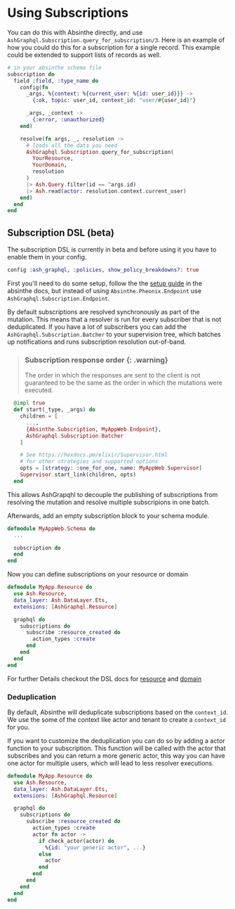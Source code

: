 # Using Subscriptions

You can do this with Absinthe directly, and use `AshGraphql.Subscription.query_for_subscription/3`. Here is an example of how you could do this for a subscription for a single record. This example could be extended to support lists of records as well.

```elixir
# in your absinthe schema file
subscription do
  field :field, :type_name do
    config(fn
      _args, %{context: %{current_user: %{id: user_id}}} ->
        {:ok, topic: user_id, context_id: "user/#{user_id}"}

      _args, _context ->
        {:error, :unauthorized}
    end)

    resolve(fn args, _, resolution ->
      # loads all the data you need
      AshGraphql.Subscription.query_for_subscription(
        YourResource,
        YourDomain,
        resolution
      )
      |> Ash.Query.filter(id == ^args.id)
      |> Ash.read(actor: resolution.context.current_user)
    end)
  end
end
```

## Subscription DSL (beta)

The subscription DSL is currently in beta and before using it you have to enable them in your config.

```elixir
config :ash_graphql, :policies, show_policy_breakdowns?: true
```

First you'll need to do some setup, follow the the [setup guide](https://hexdocs.pm/absinthe/subscriptions.html#absinthe-phoenix-setup)
in the absinthe docs, but instead of using `Absinthe.Pheonix.Endpoint` use `AshGraphql.Subscription.Endpoint`.

By default subscriptions are resolved synchronously as part of the mutation. This means that a resolver is run for every subscriber that
is not deduplicated. If you have a lot of subscribers you can add the `AshGraphql.Subscription.Batcher` to your supervision tree, which
batches up notifications and runs subscription resolution out-of-band.

> ### Subscription response order {: .warning}
>
> The order in which the responses are sent to the client is not guaranteed to be the
> same as the order in which the mutations were executed.

```elixir
  @impl true
  def start(_type, _args) do
    children = [
      ...,
      {Absinthe.Subscription, MyAppWeb.Endpoint},
      AshGraphql.Subscription.Batcher
    ]

    # See https://hexdocs.pm/elixir/Supervisor.html
    # for other strategies and supported options
    opts = [strategy: :one_for_one, name: MyAppWeb.Supervisor]
    Supervisor.start_link(children, opts)
  end
```

This allows AshGrapqhl to decouple the publishing of subscriptions from resolving the mutation and resolve
multiple subscripions in one batch.

Afterwards, add an empty subscription block to your schema module.

```elixir
defmodule MyAppWeb.Schema do
  ...

  subscription do
  end
end
```

Now you can define subscriptions on your resource or domain

```elixir
defmodule MyApp.Resource do
  use Ash.Resource,
  data_layer: Ash.DataLayer.Ets,
  extensions: [AshGraphql.Resource]

  graphql do
    subscriptions do
      subscribe :resource_created do
        action_types :create
      end
    end
  end
end
```

For further Details checkout the DSL docs for [resource](/documentation/dsls/DSL:-AshGraphql.Resource.md#graphql-subscriptions) and [domain](/documentation/dsls/DSL:-AshGraphql.Domain.md#graphql-subscriptions)

### Deduplication

By default, Absinthe will deduplicate subscriptions based on the `context_id`.
We use the some of the context like actor and tenant to create a `context_id` for you.

If you want to customize the deduplication you can do so by adding a actor function to your subscription.
This function will be called with the actor that subscribes and you can return a more generic actor, this
way you can have one actor for multiple users, which will lead to less resolver executions.

```elixir
defmodule MyApp.Resource do
  use Ash.Resource,
  data_layer: Ash.DataLayer.Ets,
  extensions: [AshGraphql.Resource]

  graphql do
    subscriptions do
      subscribe :resource_created do
        action_types :create
        actor fn actor ->
          if check_actor(actor) do
            %{id: "your generic actor", ...}
          else
            actor
          end
        end
      end
    end
  end
end
```
